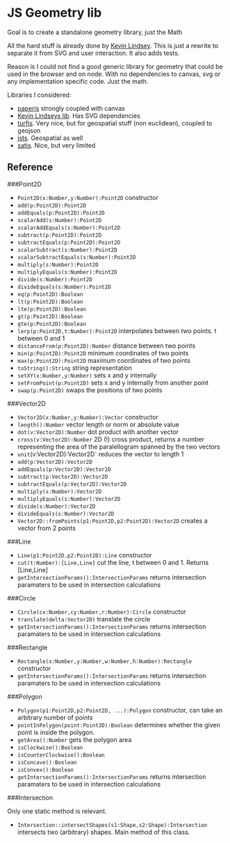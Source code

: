 JS Geometry lib
======

Goal is to create a standalone geometry library, just the Math

All the hard stuff is already done by [Kevin Lindsey](http://www.kevlindev.com/). This is just a rewrite to separate it from SVG and user interaction. It also adds tests.

Reason is I could not find a good generic library for geometry that could be used in the browser and on node. With no dependencies to canvas, svg or any implementation specific code. Just the math.

Libraries I considered:

- [paperjs](http://paperjs.org/) strongly coupled with canvas
- [Kevin Lindseys lib](http://www.kevlindev.com/). Has SVG dependencies
- [turfjs](http://turfjs.org/). Very nice, but for geospatial stuff (non euclidean), coupled to geojson
- [jsts](https://github.com/bjornharrtell/jsts). Geospatial as well
- [satjs](https://github.com/jriecken/sat-js). Nice, but very limited

Reference
---------

###Point2D

- `Point2D(x:Number,y:Number):Point2D` constructor
- `add(p:Point2D):Point2D`
- `addEquals(p:Point2D):Point2D`
- `scalarAdd(s:Number):Point2D`
- `scalarAddEquals(s:Number):Point2D`
- `subtract(p:Point2D):Point2D`
- `subtractEquals(p:Point2D):Point2D`
- `scalarSubtract(s:Number):Point2D`
- `scalarSubtractEquals(s:Number):Point2D`
- `multiply(s:Number):Point2D`
- `multiplyEquals(s:Number):Point2D`
- `divide(s:Number):Point2D`
- `divideEquals(s:Number):Point2D`
- `eq(p:Point2D):Boolean`
- `lt(p:Point2D):Boolean`
- `lte(p:Point2D):Boolean`
- `gt(p:Point2D):Boolean`
- `gte(p:Point2D):Boolean`
- `lerp(p:Point2D,t:Number):Point2D` interpolates between two points. t between 0 and 1
- `distanceFrom(p:Point2D):Number` distance between two points
- `min(p:Point2D):Point2D` minimum coordinates of two points
- `max(p:Point2D):Point2D` maximum coordinates of two points
- `toString():String` string representation
- `setXY(x:Number,y:Number)` sets x and y internally
- `setFromPoint(p:Point2D)` sets x and y internally from another point
- `swap(p:Point2D)` swaps the positions of two points

###Vector2D

- `Vector2D(x:Number,y:Number):Vector` constructor
- `length():Number` vector length or norm or absolute value
- `dot(v:Vector2D):Number` dot product with another vector
- `cross(v:Vector2D):Number` 2D (!) cross product, returns a number representing the area of the paralellogram spanned by the two vectors
- `unit`(v:Vector2D):Vector2D` reduces the vector to length 1
- `add(p:Vector2D):Vector2D`
- `addEquals(p:Vector2D):Vector2D`
- `subtract(p:Vector2D):Vector2D`
- `subtractEquals(p:Vector2D):Vector2D`
- `multiply(s:Number):Vector2D`
- `multiplyEquals(s:Number):Vector2D`
- `divide(s:Number):Vector2D`
- `divideEquals(s:Number):Vector2D`
- `Vector2D::fromPoints(p1:Point2D,p2:Point2D):Vector2D` creates a vector from 2 points

###Line

- `Line(p1:Point2D,p2:Point2D):Line` constructor
- `cut(t:Number):[Line,Line]` cut the line, t between 0 and 1. Returns [Line,Line]
- `getIntersectionParams():IntersectionParams` returns intersection paramaters to be used in intersection calculations

###Circle

- `Circle(cx:Number,cy:Number,r:Number):Circle` constructor
- `translate(delta:Vector2D)` translate the circle
- `getIntersectionParams():IntersectionParams` returns intersection paramaters to be used in intersection calculations

###Rectangle

- `Rectangle(x:Number,y:Number,w:Number,h:Number):Rectangle` constructor
- `getIntersectionParams():IntersectionParams` returns intersection paramaters to be used in intersection calculations

###Polygon

- `Polygon(p1:Point2D,p2:Point2D, ...):Polygon` constructor, can take an arbitrary number of points
- `pointInPolygon(point:Point2D):Boolean` determines whether the given point is inside the polygon.
- `getArea():Number` gets the polygon area
- `isClockwise():Boolean`
- `isCounterClockwise():Boolean`
- `isConcave():Boolean`
- `isConvex():Boolean`
- `getIntersectionParams():IntersectionParams` returns intersection paramaters to be used in intersection calculations

###Intersection

Only one static method is relevant.

- `Intersection::intersectShapes(s1:Shape,s2:Shape):Intersection` intersects two (arbitrary) shapes. Main method of this class.